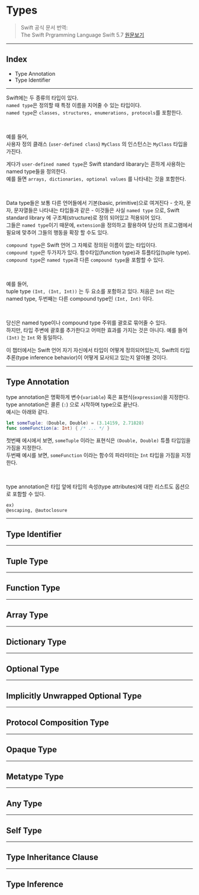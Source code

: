 # Types

> Swift 공식 문서 번역:   
> The Swift Prgramming Language Swift 5.7 [원문보기](https://docs.swift.org/swift-book/ReferenceManual/Types.html)

---

## Index
- Type Annotation
- Type Identifier

---

Swift에는 두 종류의 타입이 있다.  
`named type`은 정의할 때 특정 이름을 지어줄 수 있는 타입이다.  
`named type`은 `classes, structures, enumerations, protocols`를 포함한다.

</br>

예를 들어,  
사용자 정의 클래스 (`user-defined class`) `MyClass` 의 인스턴스는 `MyClass` 타입을 가진다.

게다가 `user-defined named type`은 Swift standard libarary는 흔하게 사용하는 named type들을 정의한다.  
예를 들면 `arrays, dictionaries, optional values` 를 나타내는 것을 포함한다.

</br>

Data type들은 보통 다른 언어들에서 기본(basic, primitive)으로 여겨진다 - 숫자, 문자, 문자열들은 나타내는 타입들과 같은 - 이것들은 사실 `named type` 으로, Swift standard library 에 구조체(structure)로 정의 되어있고 적용되어 있다.   
그들은 `named type`이기 때문에, `extension`을 정의하고 활용하여 당신의 프로그램에서 필요에 맞추어 그들의 행동을 확장 할 수도 있다.

`compound type`은 Swift 언어 그 자체로 정의된 이름이 없는 타입이다.  
`compound type`은 두가지가 있다. 함수타입(function type)과 튜플타입(tuple type).  
`compound type`은 `named type`과 다른 `compound type`을 포함할 수 있다.

</br>

예를 들어,  
tuple type `(Int, (Int, Int))` 는 두 요소를 포함하고 있다.
처음은 `Int` 라는 named type, 두번째는 다른 compound type인 `(Int, Int)` 이다.

</br>

당신은 named type이나 compound type 주위를 괄호로 묶어줄 수 있다.  
하지만, 타입 주변에 괄호를 추가한다고 어떠한 효과를 가지는 것은 아니다.
예를 들어 `(Int)` 는 `Int` 와 동일하다.

이 챕터에서는 Swift 언어 자기 자신에서 타입이 어떻게 정의되어있는지, Swift의 타입추론(type inference behavior)이 어떻게 묘사되고 있는지 알아볼 것이다.


---

## Type Annotation

type annotation은 명확하게 변수(`variable`) 혹은 표현식(`expression`)을 지정한다.  
type annotation은 콜론 (`:`) 으로 시작하며 type으로 끝난다.  
예시는 아래와 같다.

```swift
let someTuple: (Double, Double) = (3.14159, 2.71828)
func someFunction(a: Int) { /* ... */ }
``` 

첫번째 에시에서 보면, `someTuple` 이라는 표현식은 `(Double, Double)` 튜플 타입임을 가짐을 지정한다.  
두번째 예시를 보면, `someFunction` 이라는 함수의 파라미터는 `Int` 타입을 가짐을 지정한다.

</br>

type annotation은 타입 앞에 타입의 속성(type attributes)에 대한 리스트도 옵션으로 포함할 수 있다.  
```
ex) 
@escaping, @autoclosure
```
---

## Type Identifier


---

## Tuple Type


---

## Function Type


---

## Array Type


---

## Dictionary Type


---

## Optional Type


---

## Implicitly Unwrapped Optional Type


---

## Protocol Composition Type


---

## Opaque Type


---

## Metatype Type


---

## Any Type


---

## Self Type


---

## Type Inheritance Clause


---

## Type Inference
